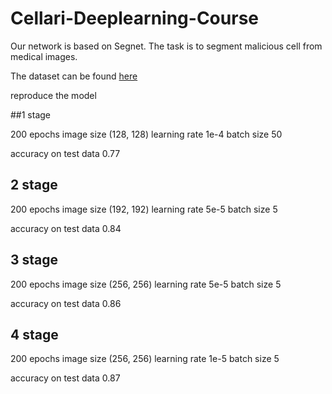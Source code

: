 # Cellari-Deeplearning-Course

Our network is based on Segnet. The task is to segment malicious cell from medical images.

The dataset can be found [here](https://warwick.ac.uk/fac/sci/dcs/research/tia/glascontest/download/https://warwick.ac.uk/fac/sci/dcs/research/tia/glascontest/download/)

reproduce the model

##1 stage

200 epochs image size (128, 128) learning rate 1e-4 batch size 50

accuracy on test data 0.77

## 2 stage

200 epochs image size (192, 192) learning rate 5e-5 batch size 5

accuracy on test data 0.84

## 3 stage

200 epochs image size (256, 256) learning rate 5e-5 batch size 5

accuracy on test data 0.86

## 4 stage

200 epochs image size (256, 256) learning rate 1e-5 batch size 5

accuracy on test data 0.87

